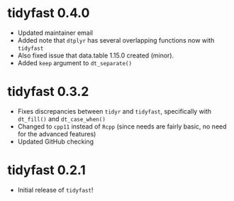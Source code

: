 # tidyfast 0.4.0

* Updated maintainer email
* Added note that `dtplyr` has several overlapping functions now with `tidyfast`
* Also fixed issue that data.table 1.15.0 created (minor). 
* Added `keep` argument to `dt_separate()`

# tidyfast 0.3.2

* Fixes discrepancies between `tidyr` and `tidyfast`, specifically with `dt_fill()` and `dt_case_when()`
* Changed to `cpp11` instead of `Rcpp` (since needs are fairly basic, no need for the advanced features)
* Updated GitHub checking

# tidyfast 0.2.1

* Initial release of `tidyfast`!

